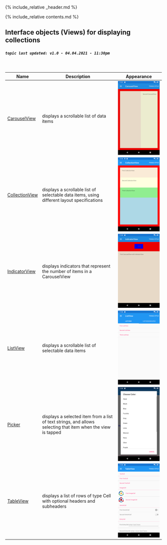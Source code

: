 {% include_relative _header.md %}

{% include_relative contents.md %}

Interface objects (Views) for displaying collections
------
##### `topic last updated: v1.0 - 04.04.2021 - 11:30pm`
<br /> 

| Name                                                  | Description                                                                                                  | Appearance                                                         |
|-------------------------------------------------------|--------------------------------------------------------------------------------------------------------------|--------------------------------------------------------------------|
| [CarouselView](interface/display/carouselview.md)     | displays a scrollable list of data items                                                                     | <img src="images/views/carouselview-adr-styled.png" width="300">   |
| [CollectionView](interface/display/collectionview.md) | displays a scrollable list of selectable data items, using different layout specifications                   | <img src="images/views/collectionview-adr-styled.png" width="300"> |
| [IndicatorView](interface/display/indicatorview.md)   | displays indicators that represent the number of items in a CarouselView                                     | <img src="images/views/indicatorview-adr-styled.png" width="300">  |
| [ListView](interface/display/listview.md)             | displays a scrollable list of selectable data items                                                          | <img src="images/views/listview-adr-basic.png" width="300">        |
| [Picker](interface/display/picker.md)                 | displays a selected item from a list of text strings, and allows selecting that item when the view is tapped | <img src="images/views/picker-adr-basic.png" width="300">          |
| [TableView](interface/display/tableview.md)           | displays a list of rows of type Cell with optional headers and subheaders                                    | <img src="images/views/tableview-adr-basic.png" width="300">       |